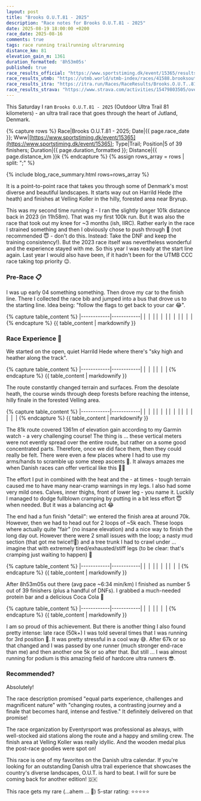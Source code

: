 ```yaml
---
layout: post
title: "Brooks O.U.T.81 - 2025"
description: "Race notes for Brooks O.U.T.81 - 2025"
date: 2025-08-19 18:00:00 +0200
race_date: 2025-08-16
comments: true
tags: race running trailrunning ultrarunning
distance_km: 81
elevation_gain_m: 1361
duration_formatted: '8h53m05s'
published: true
race_results_official: "https://www.sportstiming.dk/event/15365/results"
race_results_utmb: "https://utmb.world/utmb-index/races/41588.brooksoutdoortrailultra81k.2025"
race_results_itra: "https://itra.run/Races/RaceResults/Brooks.O.U.T..81K/2025/108378"
race_results_strava: "https://www.strava.com/activities/15479803505/overview"
---
```


This Saturday I ran `Brooks O.U.T.81 - 2025` (Outdoor Ultra Trail 81 kilometers) - an ultra trail race that goes through the heart of Jutland, Denmark.

{% capture rows %}
Race|Brooks O.U.T.81 - 2025;
Date|{{ page.race_date }};
Www|[https://www.sportstiming.dk/event/15365](https://www.sportstiming.dk/event/15365);
Type|Trail;
Position|5 of 39 finishers;
Duration|{{ page.duration_formatted }};
Distance|{{ page.distance_km }}k
{% endcapture %}
{% assign rows_array = rows | split: ";" %}

{% include blog_race_summary.html rows=rows_array %}

It is a point-to-point race that takes you through some of Denmark's most diverse and beautiful landscapes. It starts way out on Harrild Hede (the heath) and finishes at Velling Koller in the hilly, forested area near Bryrup.

This was my second time running it - I ran the slightly longer 101k distance back in 2023 (in 11h58m). That was my first 100k run. But it was also the race that took out my knee for ~3 months (ish, IIRC). Rather early in the race I strained something and then I obviously chose to push through 🙊 (not recommended 😇 - don't do this. Instead: Take the DNF and keep the training consistency!). But the 2023 race itself was nevertheless wonderful and the experience stayed with me. So this year I was ready at the start line again. Last year I would also have been, if it hadn't been for the UTMB CCC race taking top priority 😉.

### Pre-Race 📋

I was up early 04 something something. Then drove my car to the finish line. There I collected the race bib and jumped into a bus that drove us to the starting line. Idea being: "follow the flags to get back to your car 😂". 

{% capture table_content %}
|------------|------------|
| <img src="/img_running/2025-08-16/IMG_7671.jpg" alt="" class="w-100 pl-2 pr-2" style="max-width: 350px" /> | <img src="/img_running/2025-08-16/IMG_7672.jpg" alt="" class="w-100 pl-2 pr-2" style="max-width: 350px" /> |
| <img src="/img_running/2025-08-16/IMG_7673.jpg" alt="" class="w-100 pl-2 pr-2" style="max-width: 350px" /> | <img src="/img_running/2025-08-16/IMG_7674.jpg" alt="" class="w-100 pl-2 pr-2" style="max-width: 350px" /> |
| <img src="/img_running/2025-08-16/IMG_7675.jpg" alt="" class="w-100 pl-2 pr-2" style="max-width: 350px" /> | <img src="/img_running/2025-08-16/IMG_7677.jpg" alt="" class="w-100 pl-2 pr-2" style="max-width: 350px" /> |
| <img src="/img_running/2025-08-16/IMG_7678.jpg" alt="" class="w-100 pl-2 pr-2" style="max-width: 350px" /> | <img src="/img_running/2025-08-16/IMG_7679.jpg" alt="" class="w-100 pl-2 pr-2" style="max-width: 350px" /> |
{% endcapture %}
{{ table_content | markdownify }} 

### Race Experience 🌟

We started on the open, quiet Harrild Hede where there's "sky high and heather along the track".

{% capture table_content %}
|------------|------------|
| <img src="/img_running/2025-08-16/IMG_7681.jpg" alt="" class="w-100 pl-2 pr-2" style="max-width: 350px" /> | <img src="/img_running/2025-08-16/IMG_7682.jpg" alt="" class="w-100 pl-2 pr-2" style="max-width: 350px" /> |
| <img src="/img_running/2025-08-16/IMG_7683.jpg" alt="" class="w-100 pl-2 pr-2" style="max-width: 350px" /> | <img src="/img_running/2025-08-16/IMG_7684.jpg" alt="" class="w-100 pl-2 pr-2" style="max-width: 350px" /> |
{% endcapture %}
{{ table_content | markdownify }}

The route constantly changed terrain and surfaces. From the desolate heath, the course winds through deep forests before reaching the intense, hilly finale in the forested Velling area.

{% capture table_content %}
|------------|------------|
| <img src="/img_running/2025-08-16/IMG_7686.jpg" alt="" class="w-100 pl-2 pr-2" style="max-width: 350px" /> | <img src="/img_running/2025-08-16/IMG_7687.jpg" alt="" class="w-100 pl-2 pr-2" style="max-width: 350px" /> |
| <img src="/img_running/2025-08-16/IMG_7688.jpg" alt="" class="w-100 pl-2 pr-2" style="max-width: 350px" /> | <img src="/img_running/2025-08-16/IMG_7689.jpg" alt="" class="w-100 pl-2 pr-2" style="max-width: 350px" /> |
| <img src="/img_running/2025-08-16/IMG_7690.jpg" alt="" class="w-100 pl-2 pr-2" style="max-width: 350px" /> | <img src="/img_running/2025-08-16/IMG_7691.jpg" alt="" class="w-100 pl-2 pr-2" style="max-width: 350px" /> |
| <img src="/img_running/2025-08-16/IMG_7692.jpg" alt="" class="w-100 pl-2 pr-2" style="max-width: 350px" /> | <img src="/img_running/2025-08-16/IMG_7693.jpg" alt="" class="w-100 pl-2 pr-2" style="max-width: 350px" /> |
| <img src="/img_running/2025-08-16/IMG_7695.jpg" alt="" class="w-100 pl-2 pr-2" style="max-width: 350px" /> | <img src="/img_running/2025-08-16/IMG_7696.jpg" alt="" class="w-100 pl-2 pr-2" style="max-width: 350px" /> |
{% endcapture %}
{{ table_content | markdownify }}

The 81k route covered 1361m of elevation gain according to my Garmin watch - a very challenging course! The thing is ... these vertical meters were not evently spread over the entire route, but rather on a some good concentrated parts. Therefore, once we did face them, then they could really be felt. There were even a few places where I had to use my arms/hands to scramble up some steep ascents 🐐. It always amazes me when Danish races can offer vertical like this 👍🏻

The effort I put in combined with the heat and the - at times - tough terrain caused me to have many near-cramp warnings in my legs. I also had some very mild ones. Calves, inner thighs, front of lower leg - you name it. Luckily I managed to dodge fullblown cramping by putting in a bit less effort 😇 when needed.  But it was a balancing act 😂

The end had a fun finish "detail": we entered the finish area at around 70k. However, then we had to head out for 2 loops of ~5k each. These loops where actually quite "fair" (no insane elevation) and a nice way to finish the long day out. However there were 2 small issues with the loop; a nasty mud section (that got me twice!!🤨) and a tree trunk I had to crawl under ... imagine that with extremely tired/exhausted/stiff legs (to be clear: that's cramping just waiting to happen) 🤣

{% capture table_content %}
|------------|------------|
| <img src="/img_running/2025-08-16/IMG_7697.jpg" alt="" class="w-100 pl-2 pr-2" style="max-width: 350px" /> | <img src="/img_running/2025-08-16/IMG_7698.jpg" alt="" class="w-100 pl-2 pr-2" style="max-width: 350px" /> |
| <img src="/img_running/2025-08-16/IMG_7699.jpg" alt="" class="w-100 pl-2 pr-2" style="max-width: 350px" /> | <img src="/img_running/2025-08-16/IMG_7700.jpg" alt="" class="w-100 pl-2 pr-2" style="max-width: 350px" /> |
| <img src="/img_running/2025-08-16/IMG_7701.jpg" alt="" class="w-100 pl-2 pr-2" style="max-width: 350px" /> | <img src="/img_running/2025-08-16/IMG_7702.jpg" alt="" class="w-100 pl-2 pr-2" style="max-width: 350px" /> |
{% endcapture %}
{{ table_content | markdownify }}

After 8h53m05s out there (avg pace ~6:34 min/km) I finished as number 5 out of 39 finishers (plus a handful of DNFs). I grabbed a much-needed protein bar and a delicious Coca Cola 🤤

{% capture table_content %}
|------------|------------|
| <img src="/img_running/2025-08-16/IMG_7705.jpg" alt="" class="w-100 pl-2 pr-2" style="max-width: 350px" /> | <img src="/img_running/2025-08-16/IMG_7704.jpg" alt="" class="w-100 pl-2 pr-2" style="max-width: 350px" /> |
| <img src="/img_running/2025-08-16/IMG_7707.jpg" alt="" class="w-100 pl-2 pr-2" style="max-width: 350px" /> | <img src="/img_running/2025-08-16/IMG_7710.jpg" alt="" class="w-100 pl-2 pr-2" style="max-width: 350px" /> |
{% endcapture %}
{{ table_content | markdownify }}

I am so proud of this achievement. But there is another thing I also found pretty intense: late race (50k+) I was told several times that I was running for 3rd position 🤯. It was pretty stressful in a cool way 😅. After 67k or so that changed and I was passed by one runner (much stronger end-race than me) and then another one 5k or so after that. But still ... I was almost running for podium is this amazing field of hardcore ultra runners 😎.

### Recommended?

Absolutely! 

The race description promised "equal parts experience, challenges and magnificent nature" with "changing routes, a contrasting journey and a finale that becomes hard, intense and festive." It definitely delivered on that promise! 

The race organization by Eventyrsport was professional as always, with well-stocked aid stations along the route and a happy and smiling crew. The finish area at Velling Koller was really idyllic. And the wooden medal plus the post-race goodies were spot on!

This race is one of my favorites on the Danish ultra calendar. If you're looking for an outstanding Danish ultra trail experience that showcases the country's diverse landscapes, O.U.T. is hard to beat. I will for sure be coming back for another edition! 🇩🇰

This race gets my rare (...ahem ... 🤣) 5-star rating: ⭐️⭐️⭐️⭐️⭐️
